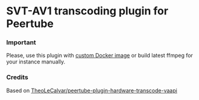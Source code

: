 # SVT-AV1 transcoding plugin for Peertube

### Important
Please, use this plugin with [custom Docker image](https://github.com/ilfarpro/peertube-docker-ffmpeg-hwaccel) or build latest ffmpeg for your instance manually.

### Credits
Based on [TheoLeCalvar/peertube-plugin-hardware-transcode-vaapi](https://github.com/TheoLeCalvar/peertube-plugin-hardware-transcode-vaapi)

